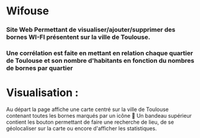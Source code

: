 # Wifouse

### Site Web Permettant de visualiser/ajouter/supprimer des bornes WI-FI présentent sur la ville de Toulouse.
### Une corrélation est faite en mettant en relation chaque quartier de Toulouse et son nombre d'habitants en fonction du nombres de bornes par quartier

# Visualisation :

Au départ la page affiche une carte centré sur la ville de Toulouse contenant toutes les bornes marqués par un icône  :round_pushpin:
Un bandeau supérieur contient les bouton permettant de faire une recherche de lieu, de se géolocaliser sur la carte ou encore d'afficher les statistiques.
